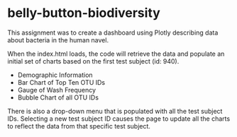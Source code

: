 # belly-button-biodiversity
This assignment was to create a dashboard using Plotly describing data about bacteria in the human navel.

When the index.html loads, the code will retrieve the data and populate an initial set of charts based on the first test subject (id: 940).
* Demographic Information
* Bar Chart of Top Ten OTU IDs
* Gauge of Wash Frequency
* Bubble Chart of all OTU IDs

There is also a drop-down menu that is populated with all the test subject IDs. Selecting a new test subject ID causes the page to update all the charts to reflect the data from that specific test subject.